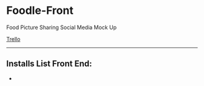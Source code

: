 # Foodle-Front
Food Picture Sharing Social Media Mock Up

[Trello](https://trello.com/c/Fphk4xoz/14-screen-shot-2022-04-14-at-31858-pmpng)

***
## Installs List Front End:
*   